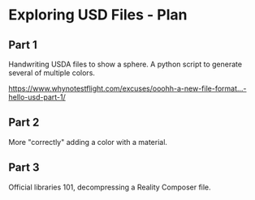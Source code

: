 # Exploring USD Files - Plan


## Part 1

Handwriting USDA files to show a sphere. A python script to generate several of multiple colors.

<https://www.whynotestflight.com/excuses/ooohh-a-new-file-format...-hello-usd-part-1/>

## Part 2

More "correctly" adding a color with a material. 

## Part 3

Official libraries 101, decompressing a Reality Composer file. 